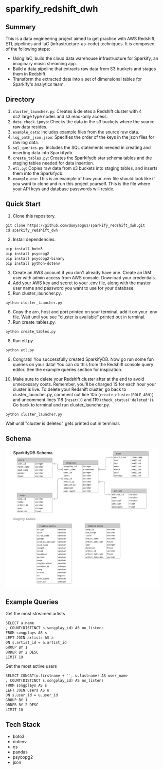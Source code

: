 # sparkify_redshift_dwh

## Summary

This is a data engineering project aimed to get practice with AWS Redshift, ETL pipelines and IaC (infrastructure-as-code) techniques. It is composed of the following steps:

* Using IaC, build the cloud data warehouse infrastructure for Sparkify, an imaginary music streaming app. 
* Build a data pipeline that extracts raw data from S3 buckets and stages them in Redshift.
* Transform the extracted data into a set of dimensional tables for Sparkify's analytics team.

## Directory

1. `cluster_launcher.py`: Creates & deletes a Redshift cluster with 4 dc2.large type nodes and s3 read-only access.
2. `data_check.ipnyb`: Checks the data in the s3 buckets where the source raw data resides. 
3. `example_data`: Includes example files from the source raw data.
4. `log_path_json.json`: Specifies the order of the keys in the json files for raw log data.
5. `sql_queries.py`: Includes the SQL statements needed in creating and inserting data into Sparkifydb. 
6. `create_tables.py`: Creates the Sparkifydb star schema tables and the staging tables needed for data insertion.
7. `etl.py`: Copies raw data from s3 buckets into staging tables, and inserts them into the Sparkifydb.
8. `example.env`: This is an example of how your .env file should look like if you want to clone and run this project yourself. This is the file where your API keys and database passwords will reside. 

## Quick Start

1. Clone this repository.

``` 
git clone https://github.com/dunyaoguz/sparkify_redshift_dwh.git
cd sparkify_redshift_dwh
```

2. Install dependencies.

```
pip install boto3
pip install psycopg2
pip install psycopg2-binary
pip install python-dotenv
```

3. Create an AWS account if you don't already have one. Create an IAM user with admin access from AWS console. Download your credentials.
4. Add your AWS key and secret to your .env file, along with the master user name and password you want to use for your database.
5. Run cluster_launcher.py. 

```
python cluster_launcher.py
```

6. Copy the arn, host and port printed on your terminal, add it on your .env file. Wait until you see "cluster is available" printed out in terminal.
7. Run create_tables.py.

```
python create_tables.py
```

8. Run etl.py.

```
python etl.py
```

9. Congrats! You successfully created SparkifyDB. Now go run some fun queries on your data! You can do this from the Redshift console query editor. See the example queries section for inspiration.

10. Make sure to delete your Redshift cluster after at the end to avoid unnecessary costs. Remember, you'll be charged 1$ for each hour your cluster is live. To delete your Redshift cluster, go back to cluster_launcher.py, comment out line 105 (`create_cluster(ROLE_ARN)`) and uncomment lines 118 (`reset()`) and 119 (`check_status('deleted')`). Go back to terminal and run cluster_launcher.py. 

```
python cluster_launcher.py
```

Wait until "cluster is deleted" gets printed out in terminal.

## Schema

![sparkifydb](erd.png)

## Example Queries

Get the most streamed artists 

```
SELECT a.name
, COUNT(DISTINCT s.songplay_id) AS no_listens
FROM songplays AS s
LEFT JOIN artists AS a
ON s.artist_id = a.artist_id
GROUP BY 1
ORDER BY 2 DESC
LIMIT 10
```

Get the most active users

```
SELECT CONCAT(u.firstname + '', u.lastname) AS user_name
, COUNT(DISTINCT s.songplay_id) AS no_listens
FROM songplays AS s
LEFT JOIN users AS u
ON s.user_id = u.user_id
GROUP BY 1
ORDER BY 2 DESC
LIMIT 10
```

## Tech Stack
* boto3
* dotenv
* os
* pandas
* psycopg2
* json
